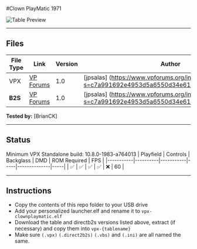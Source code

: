 #Clown PlayMatic 1971

![Table Preview](../../images/vpx-clownplaymatic.png)

---

## Files
| File Type | Link | Version | Author | 
|-----------|--------|----------|--------------|
| VPX | [VP Forums](https://www.vpforums.org/index.php?s=1bdbe0dabb0877241d33fc22e3fa8a5f&app=downloads&showfile=19034) | 1.0 | [jpsalas] (https://www.vpforums.org/index.php?s=c7a991692e4953d5a6550d34e61e7981&showuser=277) |
| **B2S** | [VP Forums](https://www.vpforums.org/index.php?s=1bdbe0dabb0877241d33fc22e3fa8a5f&app=downloads&showfile=19034) | 1.0 | [jpsalas] (https://www.vpforums.org/index.php?s=c7a991692e4953d5a6550d34e61e7981&showuser=277) |

**Tested by:** [BrianCK]

---

## Status 
Minimum VPX Standalone build: 10.8.0-1983-a764013
| Playfield | Controls | Backglass | DMD | ROM Required | FPS | 
|-----------|----------|-----------|-----|--------------|-----|
| :white_check_mark: | :white_check_mark: | :white_check_mark: | :white_check_mark: | :x: | 60 |

---

## Instructions
- Copy the contents of this repo folder to your USB drive
- Add your personalized launcher.elf and rename it to `vpx-clownplaymatic.elf`
- Download the table and directb2s versions listed above, extract (if necessary) and copy them into `vpx-{tablename}`
- Make sure `(.vpx)` `(.direct2b2s)` `(.vbs)` and `(.ini)` are all named the same.
